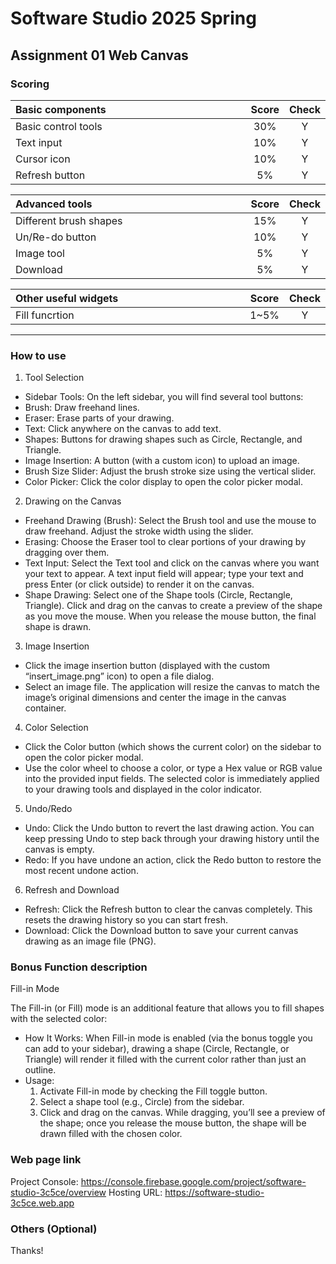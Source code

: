 # Software Studio 2025 Spring
## Assignment 01 Web Canvas


### Scoring

| **Basic components** | **Score** | **Check** |
| :------------------- | :-------: | :-------: |
| Basic control tools  |    30%    |     Y     |
| Text input           |    10%    |     Y     |
| Cursor icon          |    10%    |     Y     |
| Refresh button       |    5%     |     Y     |

| **Advanced tools**     | **Score** | **Check** |
| :--------------------- | :-------: | :-------: |
| Different brush shapes |    15%    |     Y     |
| Un/Re-do button        |    10%    |     Y     |
| Image tool             |    5%     |     Y     |
| Download               |    5%     |     Y     |

| **Other useful widgets** | **Score** | **Check** |
| :----------------------- | :-------: | :-------: |
| Fill funcrtion           |   1~5%    |    Y      |


---

### How to use 

1.	Tool Selection
 - Sidebar Tools:
On the left sidebar, you will find several tool buttons:
 - Brush: Draw freehand lines.
 - Eraser: Erase parts of your drawing.
 - Text: Click anywhere on the canvas to add text.
 - Shapes: Buttons for drawing shapes such as Circle, Rectangle, and Triangle.
 - Image Insertion: A button (with a custom icon) to upload an image.
 - Brush Size Slider: Adjust the brush stroke size using the vertical slider.
 - Color Picker: Click the color display to open the color picker modal.

2.	Drawing on the Canvas
- Freehand Drawing (Brush):
Select the Brush tool and use the mouse to draw freehand. Adjust the stroke width using the slider.
 - Erasing:
Choose the Eraser tool to clear portions of your drawing by dragging over them.
 - Text Input:
Select the Text tool and click on the canvas where you want your text to appear. A text input field will appear; type your text and press Enter (or click outside) to render it on the canvas.
 - Shape Drawing:
Select one of the Shape tools (Circle, Rectangle, Triangle). Click and drag on the canvas to create a preview of the shape as you move the mouse. When you release the mouse button, the final shape is drawn.

3.	Image Insertion
 - Click the image insertion button (displayed with the custom “insert_image.png” icon) to open a file dialog.
 - Select an image file. The application will resize the canvas to match the image’s original dimensions and center the image in the canvas container.

4.	Color Selection
 - Click the Color button (which shows the current color) on the sidebar to open the color picker modal.
 - Use the color wheel to choose a color, or type a Hex value or RGB value into the provided input fields. The selected color is immediately applied to your drawing tools and displayed in the color indicator.

5.	Undo/Redo
 - Undo: Click the Undo button to revert the last drawing action. You can keep pressing Undo to step back through your drawing history until the canvas is empty.
 - Redo: If you have undone an action, click the Redo button to restore the most recent undone action.

6.	Refresh and Download
 - Refresh: Click the Refresh button to clear the canvas completely. This resets the drawing history so you can start fresh.
 - Download: Click the Download button to save your current canvas drawing as an image file (PNG).

### Bonus Function description

Fill-in Mode

The Fill-in (or Fill) mode is an additional feature that allows you to fill shapes with the selected color:
 - How It Works:
When Fill-in mode is enabled (via the bonus toggle you can add to your sidebar), drawing a shape (Circle, Rectangle, or Triangle) will render it filled with the current color rather than just an outline.
 - Usage:
	1.	Activate Fill-in mode by checking the Fill toggle button.
	2.	Select a shape tool (e.g., Circle) from the sidebar.
	3.	Click and drag on the canvas. While dragging, you’ll see a preview of the shape; once you release the mouse button, the shape will be drawn filled with the chosen color.


### Web page link

Project Console: https://console.firebase.google.com/project/software-studio-3c5ce/overview
Hosting URL: https://software-studio-3c5ce.web.app

### Others (Optional)

Thanks!

<style>
table th{
    width: 100%;
}
</style>
